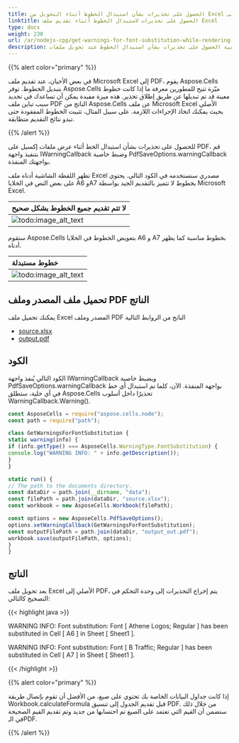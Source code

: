```yaml
---  
title: الحصول على تحذيرات بشأن استبدال الخطوط أثناء التحويل من Excel إلى PDF باستخدام Node.js عبر C++  
linktitle: الحصول على تحذيرات لاستبدال الخطوط أثناء تقديم ملف Excel  
type: docs  
weight: 230  
url: /ar/nodejs-cpp/get-warnings-for-font-substitution-while-rendering-excel-file/  
description: تعلم كيفية الحصول على تحذيرات بشأن استبدال الخطوط عند تحويل ملفات Excel إلى PDF باستخدام Aspose.Cells for Node.js via C++.  
---  
```


{{% alert color="primary" %}}  

في بعض الأحيان، عند تقديم ملف Microsoft Excel إلى PDF، يقوم Aspose.Cells بتبديل الخطوط. توفر Aspose.Cells ميّزة تتيح للمطورين معرفة ما إذا كانت خطوط معينة قد تم تبديلها عن طريق إطلاق تحذير. هذه ميزة مفيدة يمكن أن تساعدك في تحديد سبب تباين ملف PDF الناتج من Aspose.Cells عن ملف Microsoft Excel الأصلي بحيث يمكنك اتخاذ الإجراءات اللازمة. على سبيل المثال، تثبيت الخطوط المفقودة حتى تبدو نتائج التقديم متطابقة.

{{% /alert %}}  

للحصول على تحذيرات بشأن استبدال الخط أثناء عرض ملفات إكسيل على PDF، قم بتنفيذ واجهة IWarningCallback وضبط خاصية PdfSaveOptions.warningCallback بواجهتك المنفذة.

تظهر اللقطة الشاشية أدناه ملف Excel مصدري سنستخدمه في الكود التالي. يحتوي على بعض النص في الخلايا A6 وA7 بخطوط لا تتميز بالتقديم الجيد بواسطة Microsoft Excel.

|**لا تتم تقديم جميع الخطوط بشكل صحيح**|  
| :- |  
|![todo:image_alt_text](get-warnings-for-font-substitution-while-rendering-excel-file_1.png)|  
ستقوم Aspose.Cells بتعويض الخطوط في الخلايا A6 و A7 بخطوط مناسبة كما يظهر أدناه.

|**خطوط مستبدلة**|  
| :- |  
|![todo:image_alt_text](get-warnings-for-font-substitution-while-rendering-excel-file_2.png)|  
## **تحميل ملف المصدر وملف PDF الناتج**  
يمكنك تحميل ملف Excel المصدر وملف PDF الناتج من الروابط التالية

- [source.xlsx](5112611.xlsx)  
- [output.pdf](5112616.pdf)  
## **الكود**  
الكود التالي يُنفذ واجهة IWarningCallback ويضبط خاصية PdfSaveOptions.warningCallback بواجهة المنفذة. الآن، كلما تم استبدال أي خط في أي خلية، ستطلق Aspose.Cells تحذيرًا داخل أسلوب WarningCallback.Warning().

```javascript
const AsposeCells = require("aspose.cells.node");
const path = require("path");

class GetWarningsForFontSubstitution {
static warning(info) {
if (info.getType() === AsposeCells.WarningType.FontSubstitution) {
console.log("WARNING INFO: " + info.getDescription());
}
}

static run() {
// The path to the documents directory.
const dataDir = path.join(__dirname, "data");
const filePath = path.join(dataDir, "source.xlsx");
const workbook = new AsposeCells.Workbook(filePath);

const options = new AsposeCells.PdfSaveOptions();
options.setWarningCallback(GetWarningsForFontSubstitution);
const outputFilePath = path.join(dataDir, "output_out.pdf");
workbook.save(outputFilePath, options);
}
}
```  
## **الناتج**  
بعد تحويل ملف Excel الأصلي إلى PDF، يتم إخراج التحذيرات إلى وحدة التحكم في التصحيح كالتالي:

{{< highlight java >}}  

 WARNING INFO: Font substitution: Font [ Athene Logos; Regular ] has been substituted in Cell [ A6 ] in Sheet [ Sheet1 ].  

WARNING INFO: Font substitution: Font [ B Traffic; Regular ] has been substituted in Cell [ A7 ] in Sheet [ Sheet1 ].  

{{< /highlight >}}  

{{% alert color="primary" %}}  

إذا كانت جداول البيانات الخاصة بك تحتوي على صيغ، من الأفضل أن تقوم بإتصال طريقة Workbook.calculateFormula قبل تقديم الجدول إلى تنسيق PDF. من خلال ذلك ستضمن أن القيم التي تعتمد على الصيغ تم احتسابها من جديد وتم تقديم القيم الصحيحة في الـPDF.

{{% /alert %}}  

